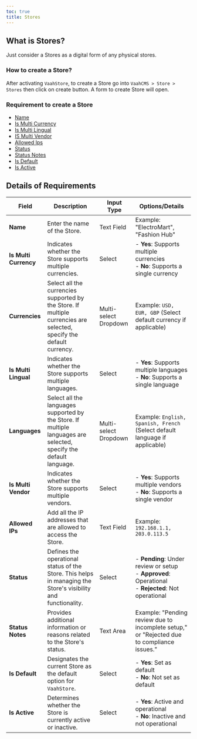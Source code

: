 ```yaml
---
toc: true
title: Stores 
---
```



## What is Stores?

Just consider a Stores as a digital form of any physical stores.

### How to create a Store?

After activating `VaahStore`, to create a Store go into `VaahCMS > Store > Stores` then click on create button. A form to create Store will open.

### Requirement to create a Store

- [Name](#Name)
- [Is Multi Currency](#is-multi-currency)
- [Is Multi Lingual](#is-multi-lingual)
- [IS Multi Vendor](#is-multi-vendor)
- [Allowed Ips](#allowed-ips)
- [Status](#status)
- [Status Notes](#status-notes)
- [Is Default](#is-default)
- [Is Active](#is-active)

## Details of Requirements

| **Field**           | **Description**                                                                                                                                                                                                                                               | **Input Type**           | **Options/Details**                                                                                                                                                           |
|---------------------|---------------------------------------------------------------------------------------------------------------------------------------------------------------------------------------------------------------------------------------------------------------|--------------------------|--------------------------------------------------------------------------------------------------------------------------------------------------------------------------------|
| **Name**            | Enter the name of the Store.                                                                                                                                                                                                                                 | Text Field               | Example: "ElectroMart", "Fashion Hub"                                                                                                                                           |
| **Is Multi Currency** | Indicates whether the Store supports multiple currencies.                                                                                                                                                                                                  | Select                   | - **Yes**: Supports multiple currencies<br>- **No**: Supports a single currency                                                                                                 |
| **Currencies**      | Select all the currencies supported by the Store. If multiple currencies are selected, specify the default currency.                                                                                                                                          | Multi-select Dropdown   | Example: `USD, EUR, GBP` (Select default currency if applicable)                                                                                                                |
| **Is Multi Lingual** | Indicates whether the Store supports multiple languages.                                                                                                                                                                                                     | Select                   | - **Yes**: Supports multiple languages<br>- **No**: Supports a single language                                                                                                  |
| **Languages**       | Select all the languages supported by the Store. If multiple languages are selected, specify the default language.                                                                                                                                             | Multi-select Dropdown   | Example: `English, Spanish, French` (Select default language if applicable)                                                                                                    |
| **Is Multi Vendor** | Indicates whether the Store supports multiple vendors.                                                                                                                                                                                                       | Select                   | - **Yes**: Supports multiple vendors<br>- **No**: Supports a single vendor                                                                                                       |
| **Allowed IPs**     | Add all the IP addresses that are allowed to access the Store.                                                                                                                                                                                               | Text Field               | Example: `192.168.1.1, 203.0.113.5`                                                                                                                                              |
| **Status**          | Defines the operational status of the Store. This helps in managing the Store's visibility and functionality.                                                                                                                                                  | Select                   | - **Pending**: Under review or setup<br>- **Approved**: Operational<br>- **Rejected**: Not operational                                                                           |
| **Status Notes**    | Provides additional information or reasons related to the Store's status.                                                                                                                                                                                   | Text Area                | Example: "Pending review due to incomplete setup," or "Rejected due to compliance issues."                                                                                      |
| **Is Default**      | Designates the current Store as the default option for `VaahStore`.                                                                                                                                                                                            | Select                   | - **Yes**: Set as default<br>- **No**: Not set as default                                                                                                                         |
| **Is Active**       | Determines whether the Store is currently active or inactive.                                                                                                                                                                                                 | Select                   | - **Yes**: Active and operational<br>- **No**: Inactive and not operational                                                                                                      |


